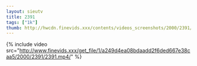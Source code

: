 ```yaml
--- 
layout: sieutv
title: 2391
tags: ["1k"]
thumb: http://hwcdn.finevids.xxx/contents/videos_screenshots/2000/2391/preview.mp4.jpg
---
```

{% include video src="http://www.finevids.xxx/get_file/1/a249d4ea08bdaadd2f6ded667e38caa5/2000/2391/2391.mp4/" %} 
